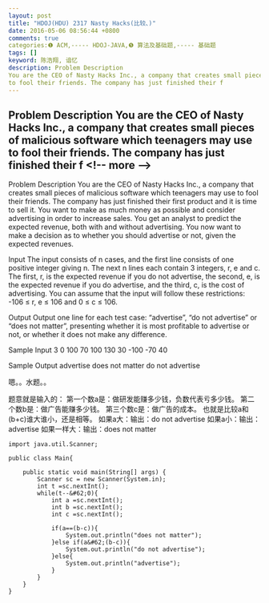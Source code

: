 ```yaml
---
layout: post
title: "HDOJ(HDU) 2317 Nasty Hacks(比较、)"
date: 2016-05-06 08:56:44 +0800
comments: true
categories:❶ ACM,----- HDOJ-JAVA,❺ 算法及基础题,----- 基础题
tags: []
keyword: 陈浩翔, 谙忆
description: Problem Description 
You are the CEO of Nasty Hacks Inc., a company that creates small pieces of malicious software which teenagers may use 
to fool their friends. The company has just finished their f 
---
```



Problem Description 
You are the CEO of Nasty Hacks Inc., a company that creates small pieces of malicious software which teenagers may use 
to fool their friends. The company has just finished their f
&#60;!-- more --&#62;
----------

Problem Description
You are the CEO of Nasty Hacks Inc., a company that creates small pieces of malicious software which teenagers may use
to fool their friends. The company has just finished their first product and it is time to sell it. You want to make as much money as possible and consider advertising in order to increase sales. You get an analyst to predict the expected revenue, both with and without advertising. You now want to make a decision as to whether you should advertise or not, given the expected revenues.


 

Input
The input consists of n cases, and the first line consists of one positive integer giving n. The next n lines each contain 3 integers, r, e and c. The first, r, is the expected revenue if you do not advertise, the second, e, is the expected revenue if you do advertise, and the third, c, is the cost of advertising. You can assume that the input will follow these restrictions: -106 ≤ r, e ≤ 106 and 0 ≤ c ≤ 106.
 

Output
Output one line for each test case: “advertise”, “do not advertise” or “does not matter”, presenting whether it is most profitable to advertise or not, or whether it does not make any difference.
 

Sample Input
3
0 100 70
100 130 30
-100 -70 40
 

Sample Output
advertise
does not matter
do not advertise


嗯。。水题。。

题意就是输入的：
第一个数a是：做研发能赚多少钱，负数代表亏多少钱。
第二个数b是：做广告能赚多少钱。
第三个数c是：做广告的成本。
也就是比较a和(b+c)谁大谁小，还是相等。
如果a大：输出：do not advertise
如果a小：输出：advertise
如果一样大：输出：does not matter


```
import java.util.Scanner;

public class Main{

	public static void main(String[] args) {
		Scanner sc = new Scanner(System.in);
		int t =sc.nextInt();
		while(t--&#62;0){
			int a =sc.nextInt();
			int b =sc.nextInt();
			int c =sc.nextInt();
			
			if(a==(b-c)){
				System.out.println("does not matter");
			}else if(a&#62;(b-c)){
				System.out.println("do not advertise");
			}else{
				System.out.println("advertise");
			}
		}
	}
}

```


